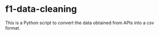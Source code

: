 # f1-data-cleaning
This is a Python script to convert the data obtained from APIs into a csv format.
